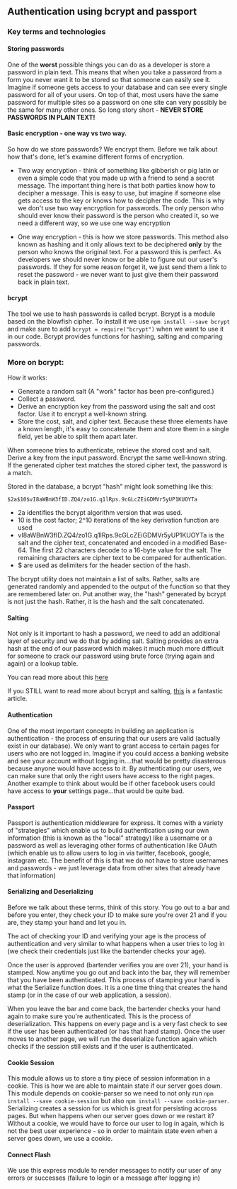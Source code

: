 ## Authentication using bcrypt and passport

### Key terms and technologies

#### Storing passwords

One of the __worst__ possible things you can do as a developer is store a password in plain text. This means that when you take a password from a form you never want it to be stored so that someone can easily see it. Imagine if someone gets access to your database and can see every single password for all of your users. On top of that, most users have the same password for multiple sites so a password on one site can very possibly be the same for many other ones. So long story short - __NEVER STORE PASSWORDS IN PLAIN TEXT!__

#### Basic encryption - one way vs two way.

So how do we store passwords? We encrypt them. Before we talk about how that's done, let's examine different forms of encryption.

- Two way encryption - think of something like gibberish or pig latin or even a simple code that you made up with a friend to send a secret message. The important thing here is that both parties know how to decipher a message. This is easy to use, but imagine if someone else gets access to the key or knows how to decipher the code. This is why we don't use two way encryption for passwords. The only person who should ever know their password is the person who created it, so we need a different way, so we use one way encryption

- One way encryption - this is how we store passwords. This method also known as hashing and it only allows text to be deciphered __only__ by the person who knows the original text. For a password this is perfect. As developers we should never know or be able to figure out our user's passwords. If they for some reason forget it, we just send them a link to reset the password - we never want to just give them their password back in plain text. 

#### bcrypt

The tool we use to hash passwords is called bcrypt. Bcrypt is a module based on the blowfish cipher. To install it we use `npm install --save bcrypt` and make sure to add `bcrypt = require("bcrypt")` when we want to use it in our code. Bcrypt provides functions for hashing, salting and comparing passwords.

### More on bcrypt:

How it works:
 
- Generate a random salt (A "work" factor has been pre-configured.)
-  Collect a password.
- Derive an encryption key from the password using the salt and cost factor. Use it to encrypt a well-known string. 
- Store the cost, salt, and cipher text. Because these three elements have a known length, it's easy to concatenate them and store them in a single field, yet be able to split them apart later.

When someone tries to authenticate, retrieve the stored cost and salt. Derive a key from the input password. Encrypt the same well-known string. If the generated cipher text matches the stored cipher text, the password is a match.

Stored in the database, a bcrypt "hash" might look something like this:

`$2a$10$vI8aWBnW3fID.ZQ4/zo1G.q1lRps.9cGLcZEiGDMVr5yUP1KUOYTa`

- 2a identifies the bcrypt algorithm version that was used.
- 10 is the cost factor; 2^10 iterations of the key derivation function are used 
- vI8aWBnW3fID.ZQ4/zo1G.q1lRps.9cGLcZEiGDMVr5yUP1KUOYTa is the salt and the cipher text, concatenated and encoded in a modified Base-64. The first 22 characters decode to a 16-byte value for the salt. The remaining characters are cipher text to be compared for authentication.
- $ are used as delimiters for the header section of the hash.

The bcrypt utility does not maintain a list of salts. Rather, salts are generated randomly and appended to the output of the function so that they are remembered later on. Put another way, the "hash" generated by bcrypt is not just the hash. Rather, it is the hash and the salt concatenated.


#### Salting

Not only is it important to hash a password, we need to add an additional layer of security and we do that by adding salt. Salting provides an extra hash at the end of our password which makes it much much more difficult for someone to crack our password using brute force (trying again and again) or a lookup table.

You can read more about this [here](https://crackstation.net/hashing-security.htm)

If you STILL want to read more about bcrypt and salting, [this](http://dustwell.com/how-to-handle-passwords-bcrypt.html) is a fantastic article.

#### Authentication

One of the most important concepts in building an application is authentication - the process of ensuring that our users are valid (actually exist in our database). We only want to grant access to certain pages for users who are not logged in. Imagine if you could access a banking website and see your account without logging in....that would be pretty disasterous because anyone would have access to it. By authenticating our users, we can make sure that only the right users have access to the right pages. Another example to think about would be if other facebook users could have access to __your__ settings page...that would be quite bad.

#### Passport

Passport is authentication middleware for express. It comes with a variety of "strategies" which enable us to build authentication using our own information (this is known as the "local" strategy) like a username or a password as well as leveraging other forms of authentication like OAuth (which enable us to allow users to log in via twitter, facebook, google, instagram etc. The benefit of this is that we do not have to store usernames and passwords - we just leverage data from other sites that already have that information)

#### Serializing and Deserializing

Before we talk about these terms, think of this story. You go out to a bar and before you enter, they check your ID to make sure you're over 21 and if you are, they stamp your hand and let you in. 

The act of checking your ID and verifying your age is the process of authentication and very similar to what happens when a user tries to log in (we check their credentials just like the bartender checks your age).

Once the user is approved (bartender verifies you are over 21), your hand is stamped. Now anytime you go out and back into the bar, they will remember that you have been authenticated. This process of stamping your hand is what the Serialize function does. It is a one time thing that creates the hand stamp (or in the case of our web application, a session).

When you leave the bar and come back, the bartender checks your hand again to make sure you're authenticated. This is the process of deserialization. This happens on every page and is a very fast check to see if the user has been authenticated (or has that hand stamp). Once the user moves to another page, we will run the deserialize function again which checks if the session still exists and if the user is authenticated.

#### Cookie Session

This module allows us to store a tiny piece of session information in a cookie. This is how we are able to maintain state if our server goes down. This module depends on cookie-parser so we need to not only run `npm install --save cookie-session` but also `npm install --save cookie-parser`. Serializing creates a session for us which is great for persisting accross pages. But when happens when our server goes down or we restart it? Without a cookie, we would have to force our user to log in again, which is not the best user experience - so in order to maintain state even when a server goes down, we use a cookie.

#### Connect Flash 

We use this express module to render messages to notify our user of any errors or successes (failure to login or a message after logging in)

